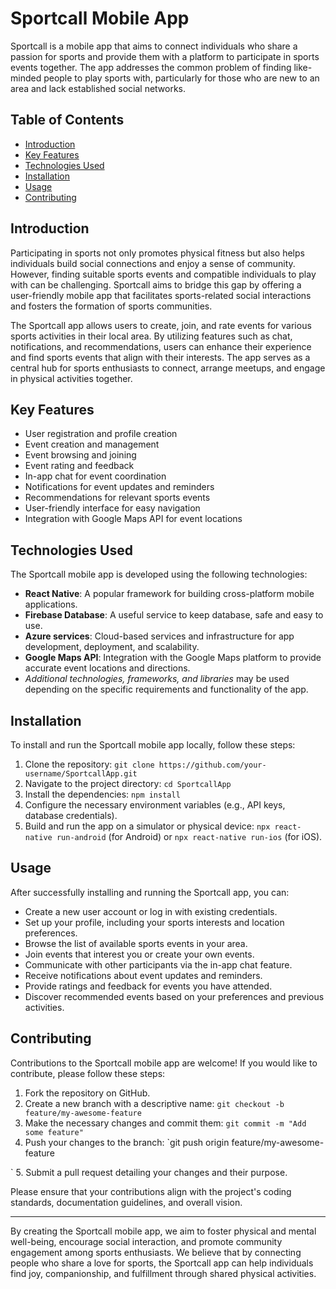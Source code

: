# Sportcall Mobile App

Sportcall is a mobile app that aims to connect individuals who share a passion for sports and provide them with a platform to participate in sports events together. The app addresses the common problem of finding like-minded people to play sports with, particularly for those who are new to an area and lack established social networks.

## Table of Contents

- [Introduction](#introduction)
- [Key Features](#key-features)
- [Technologies Used](#technologies-used)
- [Installation](#installation)
- [Usage](#usage)
- [Contributing](#contributing)

## Introduction

Participating in sports not only promotes physical fitness but also helps individuals build social connections and enjoy a sense of community. However, finding suitable sports events and compatible individuals to play with can be challenging. Sportcall aims to bridge this gap by offering a user-friendly mobile app that facilitates sports-related social interactions and fosters the formation of sports communities.

The Sportcall app allows users to create, join, and rate events for various sports activities in their local area. By utilizing features such as chat, notifications, and recommendations, users can enhance their experience and find sports events that align with their interests. The app serves as a central hub for sports enthusiasts to connect, arrange meetups, and engage in physical activities together.

## Key Features

- User registration and profile creation
- Event creation and management
- Event browsing and joining
- Event rating and feedback
- In-app chat for event coordination
- Notifications for event updates and reminders
- Recommendations for relevant sports events
- User-friendly interface for easy navigation
- Integration with Google Maps API for event locations

## Technologies Used

The Sportcall mobile app is developed using the following technologies:

- **React Native**: A popular framework for building cross-platform mobile applications.
- **Firebase Database**: A useful service to keep database, safe and easy to use.
- **Azure services**: Cloud-based services and infrastructure for app development, deployment, and scalability.
- **Google Maps API**: Integration with the Google Maps platform to provide accurate event locations and directions.
- *Additional technologies, frameworks, and libraries* may be used depending on the specific requirements and functionality of the app.

## Installation

To install and run the Sportcall mobile app locally, follow these steps:

1. Clone the repository: `git clone https://github.com/your-username/SportcallApp.git`
2. Navigate to the project directory: `cd SportcallApp`
3. Install the dependencies: `npm install`
4. Configure the necessary environment variables (e.g., API keys, database credentials).
5. Build and run the app on a simulator or physical device: `npx react-native run-android` (for Android) or `npx react-native run-ios` (for iOS).

## Usage

After successfully installing and running the Sportcall app, you can:

- Create a new user account or log in with existing credentials.
- Set up your profile, including your sports interests and location preferences.
- Browse the list of available sports events in your area.
- Join events that interest you or create your own events.
- Communicate with other participants via the in-app chat feature.
- Receive notifications about event updates and reminders.
- Provide ratings and feedback for events you have attended.
- Discover recommended events based on your preferences and previous activities.

## Contributing

Contributions to the Sportcall mobile app are welcome! If you would like to contribute, please follow these steps:

1. Fork the repository on GitHub.
2. Create a new branch with a descriptive name: `git checkout -b feature/my-awesome-feature`
3. Make the necessary changes and commit them: `git commit -m "Add some feature"`
4. Push your changes to the branch: `git push origin feature/my-awesome-feature

`
5. Submit a pull request detailing your changes and their purpose.

Please ensure that your contributions align with the project's coding standards, documentation guidelines, and overall vision.

---
By creating the Sportcall mobile app, we aim to foster physical and mental well-being, encourage social interaction, and promote community engagement among sports enthusiasts. We believe that by connecting people who share a love for sports, the Sportcall app can help individuals find joy, companionship, and fulfillment through shared physical activities.
